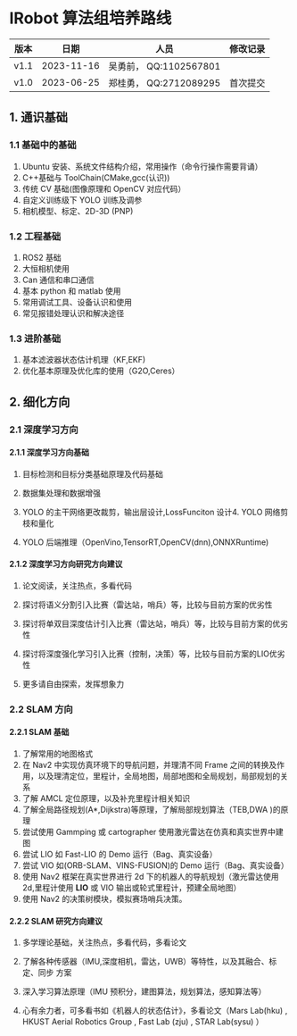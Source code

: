 # IRobot 算法组培养路线

| 版本 | 日期       | 人员                   | 修改记录 |
| ---- | ---------- | ---------------------- | -------- |
| v1.1 | 2023-11-16 | 吴勇前， QQ:1102567801 |          |
| v1.0 | 2023-06-25 | 郑桂勇， QQ:2712089295 | 首次提交 |

## 1. 通识基础

### 1.1 基础中的基础

1. Ubuntu 安装、系统文件结构介绍，常用操作（命令行操作需要背诵）
2. C++基础与 ToolChain(CMake,gcc(认识))
3. 传统 CV 基础(图像原理和 OpenCV 对应代码）
4. 自定义训练级下 YOLO 训练及调参
5. 相机模型、标定、2D-3D (PNP)

### 1.2 工程基础

1. ROS2 基础
2. 大恒相机使用
3. Can 通信和串口通信
4. 基本 python 和 matlab 使用
5. 常用调试工具、设备认识和使用
6. 常见报错处理认识和解决途径

### 1.3 进阶基础

1. 基本滤波器状态估计机理（KF,EKF)
2. 优化基本原理及优化库的使用（G2O,Ceres）

## 2. 细化方向

### 2.1 深度学习方向

#### 2.1.1 深度学习方向基础

1. 目标检测和目标分类基础原理及代码基础

2. 数据集处理和数据增强

3. YOLO 的主干网络更改裁剪，输出层设计,LossFunciton 设计4. YOLO 网络剪枝和量化

4. YOLO 后端推理（OpenVino,TensorRT,OpenCV(dnn),ONNXRuntime)

#### 2.1.2 深度学习方向研究方向建议

1. 论文阅读，关注热点，多看代码

2. 探讨将语义分割引入比赛（雷达站，哨兵）等，比较与目前方案的优劣性

3. 探讨将单双目深度估计引入比赛（雷达站，哨兵）等，比较与目前方案的优劣性

4. 探讨将深度强化学习引入比赛（控制，决策）等，比较与目前方案的LIO优劣性

5. 更多请自由探索，发挥想象力

### 2.2 SLAM 方向

#### 2.2.1 SLAM 基础

1. 了解常用的地图格式
2. 在 Nav2 中实现仿真环境下的导航问题，并理清不同 Frame 之间的转换及作用，以及理清定位，里程计，全局地图，局部地图和全局规划，局部规划的关系
3. 了解 AMCL 定位原理，以及补充里程计相关知识
4. 了解全局路径规划(A*,Dijkstra)等原理，了解局部规划算法（TEB,DWA )的原理
5. 尝试使用 Gammping 或 cartographer 使用激光雷达在仿真和真实世界中建图
6. 尝试 LIO 如 Fast-LIO 的 Demo 运行（Bag、真实设备）
7. 尝试 VIO 如(ORB-SLAM、VINS-FUSION)的 Demo 运行（Bag、真实设备）
8. 使用 Nav2 框架在真实世界进行 2d 下的机器人的导航规划（激光雷达使用 2d,里程计使用 **LIO** 或 VIO 输出或轮式里程计，预建全局地图）
9. 使用 Nav2 的决策树模块，模拟赛场哨兵决策。

#### 2.2.2 SLAM 研究方向建议

1. 多学理论基础，关注热点，多看代码，多看论文

2. 了解各种传感器（IMU,深度相机，雷达，UWB）等特性，以及其融合、标定、同步
   方案

3. 深入学习算法原理（IMU 预积分，建图算法，规划算法，感知算法等）

4. 心有余力者，可多看书如《机器人的状态估计》，多看论文（Mars Lab(hku) , HKUST Aerial Robotics Group , Fast Lab (zju) , STAR Lab(sysu) ）
